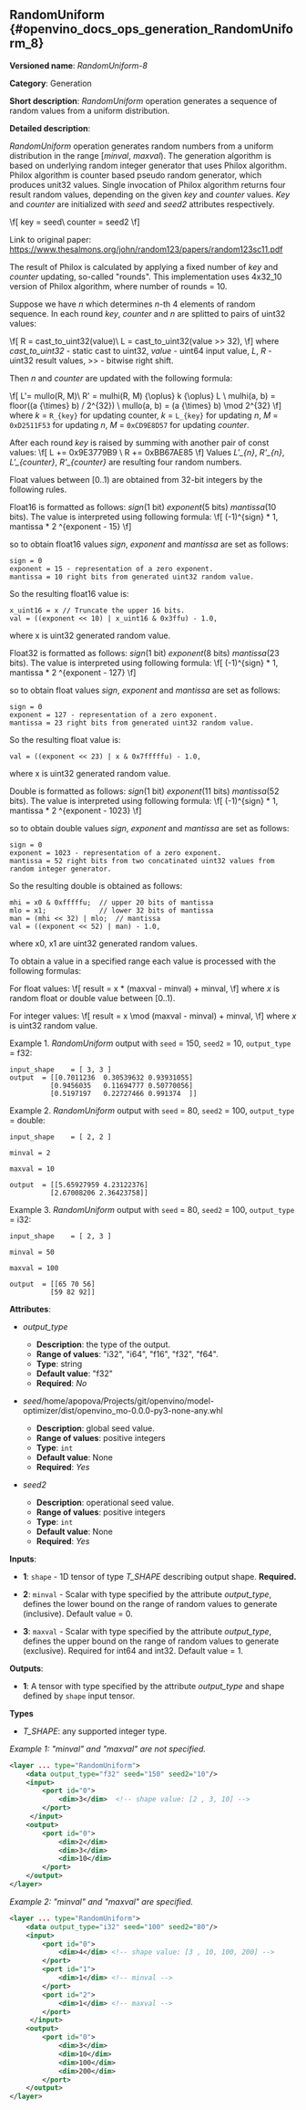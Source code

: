 ## RandomUniform <a name="RandomUniform"></a> {#openvino_docs_ops_generation_RandomUniform_8}

**Versioned name**: *RandomUniform-8*

**Category**: Generation

**Short description**: *RandomUniform* operation generates a sequence of random values from a uniform distribution.

**Detailed description**:

*RandomUniform* operation generates random numbers from a uniform distribution in the range [*minval*, *maxval*). The generation algorithm is based on underlying random integer generator that uses Philox algorithm. Philox algorithm is counter based pseudo random generator, which produces unit32 values. Single invocation of Philox algorithm returns four result random values, depending on the given *key* and *counter* values. *Key* and *counter* are initialized with *seed* and *seed2* attributes respectively.

\f[
key = seed\\
counter = seed2
\f]

Link to original paper: https://www.thesalmons.org/john/random123/papers/random123sc11.pdf

The result of Philox is calculated by applying a fixed number of *key* and *counter* updating, so-called "rounds". This implementation uses 4x32_10 version of Philox algorithm, where number of rounds = 10.

Suppose we have *n* which determines *n*-th 4 elements of random sequence.
In each round *key*, *counter* and *n* are splitted to pairs of uint32 values:

\f[
R = cast\_to\_uint32(value)\\
L = cast\_to\_uint32(value >> 32),
\f]
where *cast\_to\_uint32* - static cast to uint32, *value* - uint64 input value, *L*, *R* - uint32 result values, >> - bitwise right shift.

Then *n* and *counter* are updated with the following formula:

\f[
L'= mullo(R, M)\\
R' = mulhi(R, M) {\oplus} k {\oplus} L \\
mulhi(a, b) = floor((a {\times} b) / 2^{32}) \\
mullo(a, b) = (a {\times} b) \mod 2^{32}
\f]
where *k* = `R_{key}` for updating counter, *k* = `L_{key}` for updating *n*, *M* = `0xD2511F53` for updating *n*, *M* = `0xCD9E8D57` for updating *counter*.

After each round *key* is raised by summing with another pair of const values:
\f[
L += 0x9E3779B9 \\
R += 0xBB67AE85
\f]
Values *L'_{n}*, *R'_{n}*, *L'_{counter}*, *R'_{counter}* are resulting four random numbers.

Float values between [0..1) are obtained from 32-bit integers by the following rules.

Float16 is formatted as follows: *sign*(1 bit) *exponent*(5 bits) *mantissa*(10 bits). The value is interpreted using following formula:
\f[
(-1)^{sign} * 1, mantissa * 2 ^{exponent - 15}
\f]

so to obtain float16 values *sign*, *exponent* and *mantissa* are set as follows:
``` 
sign = 0
exponent = 15 - representation of a zero exponent.
mantissa = 10 right bits from generated uint32 random value.
``` 

So the resulting float16 value is:
``` 
x_uint16 = x // Truncate the upper 16 bits.
val = ((exponent << 10) | x_uint16 & 0x3ffu) - 1.0,
```
where x is uint32 generated random value.

Float32 is formatted as follows: *sign*(1 bit) *exponent*(8 bits) *mantissa*(23 bits). The value is interpreted using following formula:
\f[
(-1)^{sign} * 1, mantissa * 2 ^{exponent - 127}
\f]

so to obtain float values *sign*, *exponent* and *mantissa* are set as follows:
``` 
sign = 0
exponent = 127 - representation of a zero exponent.
mantissa = 23 right bits from generated uint32 random value.
``` 

So the resulting float value is:
``` 
val = ((exponent << 23) | x & 0x7fffffu) - 1.0,
```
where x is uint32 generated random value.

Double is formatted as follows: *sign*(1 bit) *exponent*(11 bits) *mantissa*(52 bits). The value is interpreted using following formula:
\f[
(-1)^{sign} * 1, mantissa * 2 ^{exponent - 1023}
\f]

so to obtain double values *sign*, *exponent* and *mantissa* are set as follows:
``` 
sign = 0
exponent = 1023 - representation of a zero exponent.
mantissa = 52 right bits from two concatinated uint32 values from random integer generator.
``` 

So the resulting double is obtained as follows:
``` 
mhi = x0 & 0xfffffu;  // upper 20 bits of mantissa
mlo = x1;             // lower 32 bits of mantissa
man = (mhi << 32) | mlo;  // mantissa
val = ((exponent << 52) | man) - 1.0,
```
where x0, x1 are uint32 generated random values.

To obtain a value in a specified range each value is processed with the following formulas:

For float values:
\f[
result = x * (maxval - minval) + minval,
\f]
where *x* is random float or double value between [0..1).

For integer values:
\f[
result = x \mod (maxval - minval) + minval,
\f]
where *x* is uint32 random value.


Example 1. *RandomUniform* output with `seed` = 150, `seed2` = 10, `output_type` = f32:

``` 
input_shape    = [ 3, 3 ]
output  = [[0.7011236  0.30539632 0.93931055]
          [0.9456035   0.11694777 0.50770056]
          [0.5197197   0.22727466 0.991374  ]]
```

Example 2. *RandomUniform* output with `seed` = 80, `seed2` = 100, `output_type` = double:

``` 
input_shape    = [ 2, 2 ]

minval = 2

maxval = 10

output  = [[5.65927959 4.23122376]
          [2.67008206 2.36423758]]
```

Example 3. *RandomUniform* output with `seed` = 80, `seed2` = 100, `output_type` = i32:

``` 
input_shape    = [ 2, 3 ]

minval = 50

maxval = 100

output  = [[65 70 56]
          [59 82 92]]
```

**Attributes**:

* *output_type*

    * **Description**: the type of the output.
    * **Range of values**: "i32", "i64", "f16", "f32", "f64".
    * **Type**: string
    * **Default value**: "f32"
    * **Required**: *No*

* *seed*/home/apopova/Projects/git/openvino/model-optimizer/dist/openvino_mo-0.0.0-py3-none-any.whl

    * **Description**: global seed value.
    * **Range of values**: positive integers
    * **Type**: `int`
    * **Default value**: None
    * **Required**: *Yes*

* *seed2*

    * **Description**: operational seed value.
    * **Range of values**: positive integers
    * **Type**: `int`
    * **Default value**: None
    * **Required**: *Yes*

**Inputs**:

*   **1**: `shape` - 1D tensor of type *T_SHAPE* describing output shape. **Required.**

*   **2**: `minval` - Scalar with type specified by the attribute *output_type*, defines the lower bound on the range of random values to generate (inclusive). Default value = 0.

*   **3**: `maxval` - Scalar with type specified by the attribute *output_type*, defines the upper bound on the range of random values to generate (exclusive). Required for int64 and int32. Default value = 1.


**Outputs**:

* **1**: A tensor with type specified by the attribute *output_type* and shape defined by `shape` input tensor.

**Types**

* *T_SHAPE*: any supported integer type.

*Example 1: "minval" and "maxval" are not specified.*

```xml
<layer ... type="RandomUniform">
    <data output_type="f32" seed="150" seed2="10"/>
    <input>
        <port id="0">
            <dim>3</dim>  <!-- shape value: [2 , 3, 10] -->
        </port>
     </input>
    <output>
        <port id="0">
            <dim>2</dim>
            <dim>3</dim>
            <dim>10</dim>
        </port>
    </output>
</layer>
```

*Example 2: "minval" and "maxval" are specified.*

```xml
<layer ... type="RandomUniform">
    <data output_type="i32" seed="100" seed2="80"/>
    <input>
        <port id="0">
            <dim>4</dim> <!-- shape value: [3 , 10, 100, 200] -->
        </port>
        <port id="1">
            <dim>1</dim> <!-- minval -->
        </port>
        <port id="2">
            <dim>1</dim> <!-- maxval -->
        </port>
     </input>
    <output>
        <port id="0">
            <dim>3</dim>
            <dim>10</dim>
            <dim>100</dim>
            <dim>200</dim>
        </port>
    </output>
</layer>
```
